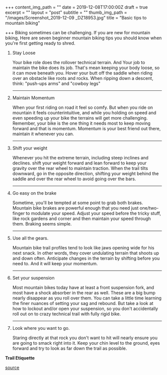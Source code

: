 +++
content_img_path = ""
date = 2019-12-08T17:00:00Z
draft = true
excerpt = ""
layout = "post"
subtitle = ""
thumb_img_path = "/images/Screenshot_2019-12-09 _DZ18953.jpg"
title = "Basic tips to mountain biking"

+++
Biking sometimes can be challenging.  If you are new for mountain biking, Here are seven beginner mountain biking tips you should know when you're first getting ready to shred.

1. Stay Loose

   Your bike role does the rollover technical terrain. And Your job to maintain the bike does its job. That's mean keeping your body loose, so it can move beneath you. Hover your butt off the saddle when riding over an obstacle like roots and rocks. When ripping down a descent, think: "push-ups arms" and "cowboy legs"

   ***
2. Maintain Momentum

   When your first riding on road it feel so comfy. But when you ride on mountain it feels counterintuitive, and while you holding on speed and even speeding up your bike the terrains will get more challenging. Remember, your bike is the one thing it needs most to keep moving forward and that is momentum. Momentum is your best friend out there, maintain it whenever you can.

   ***
3. Shift your weight

   Whenever you hit the extreme terrain, including steep inclines and declines. shift your weight forward and lean forward to keep your gravity over the rear wheel to maintain traction. When the trail tilts downward, go in the opposite direction, shifting your weight behind the saddle and over the rear wheel to avoid going over the bars.

   ***
4. Go easy on the brake

   Sometime, you'll be tempted at some point to grab both brakes. Mountain bike brakes are powerful enough that you need just one/two-finger to modulate your speed. Adjust your speed before the tricky stuff, like rock gardens and corner and then maintain your speed through them. Braking seems simple.

   ***
5. Use all the gears.

   Mountain bike trail profiles tend to look like jaws opening wide for his next snack. In other words, they cover undulating terrain that shoots up and down often. Anticipate changes in the terrain by shifting before you need to. And it will keep your momentum.

   ***
6. Set your suspension

   Most mountain bikes today have at least a front suspension fork, and most have a shock absorber in the rear as well. These are a big bump nearly disappear as you roll over them. You can take a little time learning the finer nuances of setting your sag and rebound. But take a look at how to lockout and/or open your suspension, so you don't accidentally roll out on to crazy technical trail with fully rigid bike.

   ***
7. Look where you want to go.

   Staring directly at that rock you don't want to hit will nearly ensure you are going to smack right into it. Keep your chin level to the ground, eyes forward and try to look as far down the trail as possible. 

**Trail Etiquette**

[source](https://www.bicycling.com/skills-tips/a20026941/mountain-biking-tips-for-beginners/ "source")